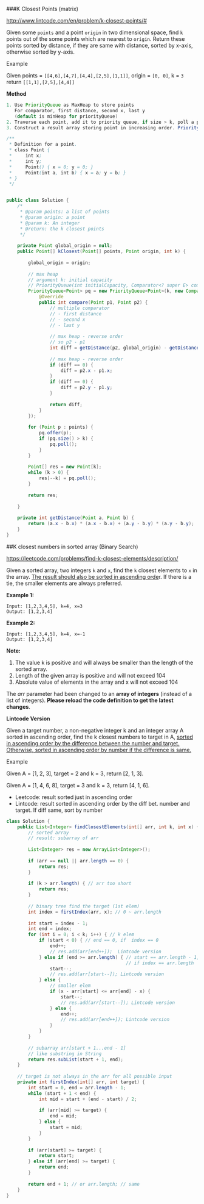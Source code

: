 ###K Closest Points (matrix)

http://www.lintcode.com/en/problem/k-closest-points/#

Given some `points` and a point `origin` in two dimensional space, find `k` points out of the some points which are nearest to `origin`.
Return these points sorted by distance, if they are same with distance, sorted by x-axis, otherwise sorted by y-axis.



Example

Given points = `[[4,6],[4,7],[4,4],[2,5],[1,1]]`, origin = `[0, 0]`, k = `3`
return `[[1,1],[2,5],[4,4]]`



**Method**

```java
1. Use PriorityQueue as MaxHeap to store points
   For comparator, first distance, second x, last y 
   (default is minHeap for priorityQueue)
2. Traverse each point, add it to priority queue, if size > k, poll a point
3. Construct a result array storing point in increasing order. PriorityQueue is max heap, so need to create array reversely. from end to start.
```



```java
/**
 * Definition for a point.
 * class Point {
 *     int x;
 *     int y;
 *     Point() { x = 0; y = 0; }
 *     Point(int a, int b) { x = a; y = b; }
 * }
 */


public class Solution {
    /*
     * @param points: a list of points
     * @param origin: a point
     * @param k: An integer
     * @return: the k closest points
     */
     
    private Point global_origin = null; 
    public Point[] kClosest(Point[] points, Point origin, int k) {
        
        global_origin = origin;
        
        // max heap 
        // argument k: initial capacity
        // PriorityQueue(int initialCapacity, Comparator<? super E> comparator)
        PriorityQueue<Point> pq = new PriorityQueue<Point>(k, new Comparator<Point> () {
            @Override
            public int compare(Point p1, Point p2) { 
                // multiple comparator
                // - first distance
                // - second x
                // - last y
                
                // max heap - reverse order 
                // so p2 - p1
                int diff = getDistance(p2, global_origin) - getDistance(p1, global_origin);
                
                // max heap - reverse order
                if (diff == 0) {
                    diff = p2.x - p1.x;
                }
                if (diff == 0) {
                    diff = p2.y - p1.y;
                }
                
                return diff;
            }
        });
        
        for (Point p : points) {
            pq.offer(p);
            if (pq.size() > k) {
                pq.poll();
            } 
        }
        
        Point[] res = new Point[k];
        while (k > 0) {
            res[--k] = pq.poll();
        }
                
        return res;
        
    }
     
    private int getDistance(Point a, Point b) {
        return (a.x - b.x) * (a.x - b.x) + (a.y - b.y) * (a.y - b.y);
    }
}
```



##K closest numbers in sorted array (Binary Search)

https://leetcode.com/problems/find-k-closest-elements/description/

Given a sorted array, two integers `k` and `x`, find the `k` closest elements to `x` in the array. <u>The result should also be sorted in ascending orde</u>r. If there is a tie, the smaller elements are always preferred.

**Example 1:**

```
Input: [1,2,3,4,5], k=4, x=3
Output: [1,2,3,4]
```

**Example 2:**

```
Input: [1,2,3,4,5], k=4, x=-1
Output: [1,2,3,4]

```

**Note:**

1. The value k is positive and will always be smaller than the length of the sorted array.
2. Length of the given array is positive and will not exceed 104
3. Absolute value of elements in the array and x will not exceed 104

The *arr* parameter had been changed to an **array of integers** (instead of a list of integers). **Please reload the code definition to get the latest changes**.



**Lintcode Version**

Given a target number, a non-negative integer k and an integer array A sorted in ascending order, find the k closest numbers to target in A, <u>sorted in ascending order by the difference between the number and target. Otherwise, sorted in ascending order by number if the difference is same.</u>

Example

Given A = [1, 2, 3], target = 2 and k = 3, return [2, 1, 3].

Given A = [1, 4, 6, 8], target = 3 and k = 3, return [4, 1, 6].



* Leetcode: result sorted just in ascending order
* Lintcode: result sorted in ascending order by the diff bet. number and target. If diff same, sort by number

```java
class Solution {
    public List<Integer> findClosestElements(int[] arr, int k, int x) {
        // sorted array
        // result: subarray of arr
        
        List<Integer> res = new ArrayList<Integer>();
        
        if (arr == null || arr.length == 0) {
            return res;
        }
        
        if (k > arr.length) { // arr too short
            return res;
        }
        
        // binary tree find the target (1st elem)
        int index = firstIndex(arr, x); // 0 ~ arr.length
        
        int start = index - 1; 
        int end = index;
        for (int i = 0; i < k; i++) { // k elem
            if (start < 0) { // end == 0, if  index == 0
                end++;
                // res.add(arr[end++]);  Lintcode version
            } else if (end >= arr.length) { // start == arr.length - 1, 
                                            // if index == arr.length
                start--;
                // res.add(arr[start--]); Lintcode version
            } else {
                // smaller elem
                if (x - arr[start] <= arr[end] - x) {
                    start--;
                    // res.add(arr[start--]); Lintcode version
                } else {
                    end++;
                    // res.add(arr[end++]); Lintcode version
                }
            }
        }
        
        // subarray arr[start + 1...end - 1]
        // like substring in String
        return res.subList(start + 1, end);
    }
    
    // target is not always in the arr for all possible input
    private int firstIndex(int[] arr, int target) {
        int start = 0, end = arr.length - 1;
        while (start + 1 < end) {
            int mid = start + (end - start) / 2;
            
            if (arr[mid] >= target) {
                end = mid;
            } else {
                start = mid;
            }
        }
        
        if (arr[start] >= target) {
            return start;
        } else if (arr[end] >= target) {
            return end;
        } 
        
        return end + 1; // or arr.length; // same
    }
}
```

